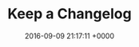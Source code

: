 ---
title: "Keep a Changelog"
date: 2016-09-09 21:17:11 +0000
url: http://keepachangelog.com/en/0.3.0/
---